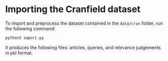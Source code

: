 # Importing the Cranfield dataset

To import and preprocess the dataset contained in the `data/cran` folder, run the following command:

```bash
python3 import.py
```
It produces the following files: articles, queries, and relevance judgements in pkl format.
